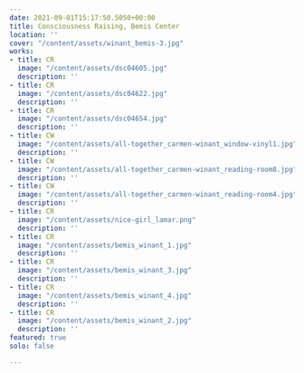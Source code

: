 ```yaml
---
date: 2021-09-01T15:17:50.5050+00:00
title: Consciousness Raising, Bemis Center
location: ''
cover: "/content/assets/winant_bemis-3.jpg"
works:
- title: CR
  image: "/content/assets/dsc04605.jpg"
  description: ''
- title: CR
  image: "/content/assets/dsc04622.jpg"
  description: ''
- title: CR
  image: "/content/assets/dsc04654.jpg"
  description: ''
- title: CW
  image: "/content/assets/all-together_carmen-winant_window-vinyl1.jpg"
  description: ''
- title: CW
  image: "/content/assets/all-together_carmen-winant_reading-room8.jpg"
  description: ''
- title: CW
  image: "/content/assets/all-together_carmen-winant_reading-room4.jpg"
  description: ''
- title: CR
  image: "/content/assets/nice-girl_lamar.png"
  description: ''
- title: CR
  image: "/content/assets/bemis_winant_1.jpg"
  description: ''
- title: CR
  image: "/content/assets/bemis_winant_3.jpg"
  description: ''
- title: CR
  image: "/content/assets/bemis_winant_4.jpg"
  description: ''
- title: CR
  image: "/content/assets/bemis_winant_2.jpg"
  description: ''
featured: true
solo: false

---
```

